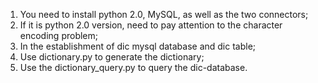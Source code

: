 1. You need to install python 2.0, MySQL, as well as the two connectors;
2. If it is python 2.0 version, need to pay attention to the character encoding problem;
3. In the establishment of dic mysql database and dic table;
4. Use dictionary.py to generate the dictionary;
5. Use the dictionary_query.py to query the dic-database.